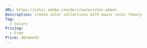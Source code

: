 ```yaml
---
URL: https://color.adobe.com/de/create/color-wheel
Description: create color collections with basic color theory
Tag:
  - Colors
Pricing:
  - Free
Price: $0/month
---
```

